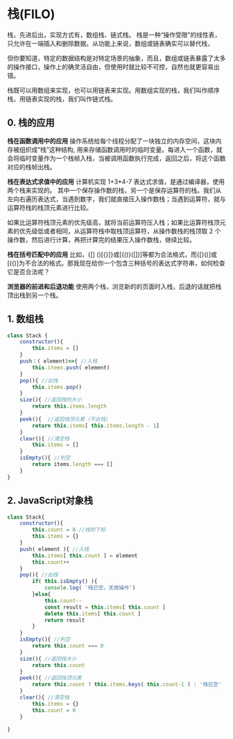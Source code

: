
# 栈(FILO)
栈，先进后出，实现方式有，数组栈、链式栈。
栈是一种“操作受限”的线性表，只允许在一端插入和删除数据。从功能上来说，数组或链表确实可以替代栈，

但你要知道，特定的数据结构是对特定场景的抽象，而且，数组或链表暴露了太多的操作接口，操作上的确灵活自由，但使用时就比较不可控，自然也就更容易出错。

栈既可以用数组来实现，也可以用链表来实现。用数组实现的栈，我们叫作顺序栈，用链表实现的栈，我们叫作链式栈。

## 0. 栈的应用

**栈在函数调用中的应用**
操作系统给每个线程分配了一块独立的内存空间，这块内存被组织成“栈”这种结构, 用来存储函数调用时的临时变量。每进入一个函数，就会将临时变量作为一个栈帧入栈，当被调用函数执行完成，返回之后，将这个函数对应的栈帧出栈。

**栈在表达式求值中的应用**
计算机实现 1+3*4-7 表达式求值，是通过编译器，使用两个栈来实现的。
其中一个保存操作数的栈，另一个是保存运算符的栈。我们从左向右遍历表达式，当遇到数字，我们就直接压入操作数栈；当遇到运算符，就与运算符栈的栈顶元素进行比较。

如果比运算符栈顶元素的优先级高，就将当前运算符压入栈；如果比运算符栈顶元素的优先级低或者相同，从运算符栈中取栈顶运算符，从操作数栈的栈顶取 2 个操作数，然后进行计算，再把计算完的结果压入操作数栈，继续比较。

**栈在括号匹配中的应用**
比如，{[] ()[{}]}或[{()}([])]等都为合法格式，而{[}()]或[({)]为不合法的格式。那我现在给你一个包含三种括号的表达式字符串，如何检查它是否合法呢？

**浏览器的前进和后退功能**
使用两个栈，浏览新的的页面时入栈，后退的话就把栈顶出栈到另一个栈。



## 1. 数组栈
```js
class Stack {
    constructor(){
        this.items = []
    }
    push：( element)=>{ //入栈
        this.items.push( element)
    }
    pop(){ //出栈
        this.items.pop()
    }
    size(){ //返回栈的大小
        return this.items.length
    }
    peek(){  //返回栈顶元素（不出栈）
        return this.items[ this.items.length - 1]
    }
    clear(){ //清空栈
        this.items = []
    }
    isEmpty(){ //判空
        return items.length === []
    }
}
```
## 2. JavaScript对象栈

```js
class Stack{
    constructor(){
        this.count = 0 //栈的下标
        this.items = {}
    }
    push( element ){ //入栈
        this.items[ this.count ] = element
        this.count++
    }
    pop(){ //出栈
        if( this.isEmpty() ){
            console.log( '栈已空，无效操作')
        }else{
            this.count--
            const result = this.items[ this.count ]
            delete this.items[ this.count ]
            return result
        }
    }
    isEmpty(){ //判空
        return this.count === 0
    }
    size(){ //返回栈大小
        return this.count
    }
    peek(){ //返回栈顶元素
        return this.count ? this.items.keys( this.count-1 ) : '栈已空'
    }
    clear(){ //清空栈
        this.items = {}
        this.count = 0
    }

}

```

